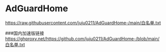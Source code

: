 # AdGuardHome


https://raw.githubusercontent.com/juju0211/AdGuardHome-/main/白名单.txt

###国内加速版链接
https://ghproxy.net/https://github.com/juju0211/AdGuardHome-/blob/main/白名单.txt
